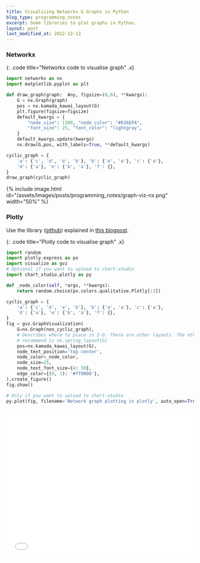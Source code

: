 ```yaml
---
title: Visualising Networks & Graphs in Python
blog_type: programming_notes
excerpt: Some libraries to plot graphs in Python.
layout: post
last_modified_at: 2022-12-13
---
```


### Networkx

{: .code title="Networkx code to visualise graph" .x}
``` python
import networkx as nx
import matplotlib.pyplot as plt

def draw_graph(graph:  Any, figsize=(6,6), **kwargs):
    G = nx.Graph(graph)
    pos = nx.kamada_kawai_layout(G)
    plt.figure(figsize=figsize)
    default_kwargs = {
        "node_size": 1300, "node_color": "#636EFA",
        "font_size": 25, "font_color": "lightgray",
    }
    default_kwargs.update(kwargs)
    nx.draw(G,pos, with_labels=True, **default_kwargs)

cyclic_graph = {
    'a': {'c', 'd', 'e', 'b'}, 'b': {'e', 'a'}, 'c': {'a'},
    'd': {'a'}, 'e': {'b', 'a'}, 'f': {},
}
draw_graph(cyclic_graph)
```

{% include image.html id="/assets/Images/posts/programming_notes/graph-viz-nx.png" width="50%" %}

### Plotly

Use the library ([github]((https://gist.github.com/mogproject/50668d3ca60188c50e6ef3f5f3ace101))) explained in [this blogpost](https://www.cs.utah.edu/~yos/2021/02/02/plotly-python.html).

{: .code title="Plotly code to visualise graph" .x}
``` python
import random
import plotly.express as px
import visualize as gvz
# Optional if you want to upload to chart-studio
import chart_studio.plotly as py

def _node_color(self, *args, **kwargs):
    return random.choice(px.colors.qualitative.Plotly[:3])

cyclic_graph = {
    'a': {'c', 'd', 'e', 'b'}, 'b': {'e', 'a'}, 'c': {'a'},
    'd': {'a'}, 'e': {'b', 'a'}, 'f': {},
}
fig = gvz.GraphVisualization(
    G=nx.Graph(non_cyclic_graph),
    # Describes where to place in 2-D. There are other layouts. The other one I
    # recommend is nx.spring_layout(G)
    pos=nx.kamada_kawai_layout(G),
    node_text_position='top center',
    node_color=_node_color,
    node_size=25,
    node_text_font_size={4: 30},
    edge_color={(0, 1): '#ff0000'},
).create_figure()
fig.show()

# Only if you want to upload to chart-studio
py.plot(fig, filename='Network graph plotting in plotly', auto_open=True)
```

<iframe width="100%" height="400" frameborder="0" scrolling="no" src="//plotly.com/~visperz/4.embed"></iframe>

